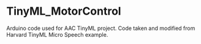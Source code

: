 # TinyML_MotorControl
Arduino code used for AAC TinyML project. Code taken and modified from Harvard TinyML Micro Speech example.
